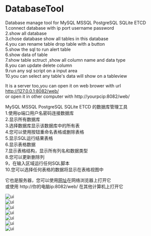 # DatabaseTool
Database manage tool for MySQL MSSQL PostgreSQL  SQLite  ETCD 
1.connect database with ip port username password  
2.show all database   
3.chose database show all tables in this database  
4.you can rename table drop table with a button   
5.show the sql to run alert table  
6.show data of table  
7.show table sctruct ,show all column name and data type   
8.you can update delete column   
9.run any sql script on a input area   
10.you can select any table's data will show on a tableview  
  
It is a server too,you can open it on web brower with url http://127.0.0.1:8082/web/  
or open it in other computer with  http://yourpcip:8082/web/  


MySQL MSSQL PostgreSQL  SQLite  ETCD  的数据库管理工具  
1.使用ip端口用户名密码连接数据库  
2.显示所有数据库  
3.选择数据库显示该数据库中的所有表  
4.您可以使用按钮重命名表格或删除表格  
5.显示SQL运行结果表格  
6.显示表格数据  
7.显示表格结构，显示所有列名和数据类型  
8.您可以更新删除列  
9，在输入区域运行任何SQL脚本  
10.您可以选择任何表格的数据将显示在表格视图中  
  
它也是服务器，您可以使用[网址](http://127.0.0.1:8082/web/)在网络浏览器上打开它  
或使用 http://你的电脑ip:8082/web/ 在其他计算机上打开它  


![ui](http://www.iosbuy.com/app/images/dbmanage/1.PNG)  
![ui](http://www.iosbuy.com/app/images/dbmanage/2.PNG)  
![ui](http://www.iosbuy.com/app/images/dbmanage/7.PNG)  
![ui](http://www.iosbuy.com/app/images/dbmanage/4.PNG)  
![ui](https://github.com/zzxap/DatabaseTool/blob/master/images/5.png?raw=true)  
![ui](https://github.com/zzxap/DatabaseTool/blob/master/images/6.png?raw=true)  
![ui](https://github.com/zzxap/DatabaseTool/blob/master/images/7.png?raw=true)  

